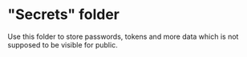 # "Secrets" folder
Use this folder to store passwords, tokens and more data which is not supposed to be visible for public.